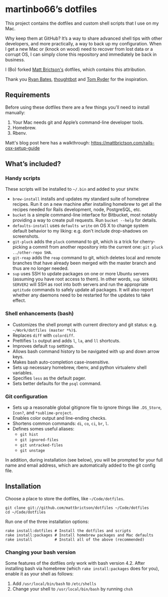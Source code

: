 # martinbo66’s dotfiles

This project contains the dotfiles and custom shell scripts that I use on my Mac.

Why keep them at GitHub? It’s a way to share advanced shell tips with other developers, and more practically, a way to back up my configuration. When I get a new Mac or (knock on wood) need to recover from lost data or a corrupt OS, I can simply clone this repository and immediately be back in business.

I (Bo) forked [Matt Brictson's](https://github.com/mattbrictson/dotfiles) dotfiles, which contains this attribution.

Thank you [Ryan Bates](https://github.com/ryanb/dotfiles), [thoughtbot](http://github.com/thoughtbot/dotfiles) and [Tom Ryder](https://github.com/tejr/dotfiles) for the inspiration.

## Requirements

Before using these dotfiles there are a few things you'll need to install manually:

1. Your Mac needs git and Apple’s command-line developer tools.
2. Homebrew.
3. Rbenv.

Matt's blog post here has a walkthrough: https://mattbrictson.com/rails-osx-setup-guide

## What’s included?

### Handy scripts

These scripts will be installed to `~/.bin` and added to your `$PATH`:

* `brew-install` installs and updates my standard suite of homebrew recipes. Run it on a new machine after installing homebrew to get all the recipes needed for Rails development, node, PostgreSQL, etc.
* `bucket` is a simple command-line interface for Bitbucket, most notably providing a way to create pull requests. Run `bucket --help` for details.
* `defaults-install` uses `defaults write` on OS X to change system default behavior to my liking: e.g. don't include drop-shadows on screenshots.
* `git-pluck` adds the `pluck` command to git, which is a trick for cherry-picking a commit from another repository into the current one: `git pluck ../other-repo SHA`.
* `git-reap` adds the `reap` command to git, which deletes local and remote branches that have already been merged with the master branch and thus are no longer needed.
* `sup` uses SSH to update packages on one or more Ubuntu servers (assuming you have root access to them). In other words, `sup SERVER1 SERVER2` will SSH as root into both servers and run the appropriate `aptitude` commands to safely update all packages. It will also report whether any daemons need to be restarted for the updates to take effect.

### Shell enhancements (bash)

* Customizes the shell prompt with current directory and git status: e.g. `~/Work/dotfiles (master *%)$`.
* Replaces `diff` with `colordiff`.
* Prettifies `ls` output and adds `l`, `la`, and `ll` shortcuts.
* Improves default `top` settings.
* Allows bash command history to be navigated with up and down arrow keys.
* Makes bash auto-completion case-insensitive.
* Sets up necessary homebrew, rbenv, and python virtualenv shell variables.
* Specifies `less` as the default pager.
* Sets better defaults for the `psql` command.

### Git configuration

* Sets up a reasonable global gitignore file to ignore things like `.DS_Store`, `Icon?`, and `*sublime-project`.
* Enables color output and line-ending checks.
* Shortens common commands: `di`, `co`, `ci`, `br`, `l`.
* Defines somes useful aliases:
    * `git hist`
    * `git ignored-files`
    * `git untracked-files`
    * `git unstage`

In addition, during installation (see below), you will be prompted for your full name and email address, which are automatically added to the git config file.

## Installation

Choose a place to store the dotfiles, like `~/Code/dotfiles`.

```
git clone git://github.com/mattbrictson/dotfiles ~/Code/dotfiles
cd ~/Code/dotfiles
```

Run one of the three installation options:

```
rake install:dotfiles # Install the dotfiles and scripts
rake install:packages # Install homebrew packages and Mac defaults
rake install          # Install all of the above (recommended)
```

### Changing your bash version

Some features of the dotfiles only work with bash version 4.2. After installing bash via homebrew (which `rake install:packages` does for you), enable it as your shell as follows:

1. Add `/usr/local/bin/bash` to `/etc/shells`
2. Change your shell to `/usr/local/bin/bash` by running `chsh`
